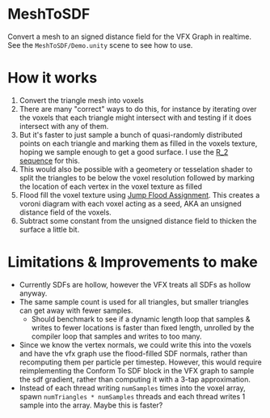 # MeshToSDF 
Convert a mesh to an signed distance field for the VFX Graph in realtime.
See the `MeshToSDF/Demo.unity` scene to see how to use.

# How it works
1. Convert the triangle mesh into voxels
  1. There are many "correct" ways to do this, for instance by iterating over the voxels that each triangle might intersect with and testing if it does intersect with any of them.
  2. But it's faster to just sample a bunch of quasi-randomly distributed points on each triangle and marking them as filled in the voxels texture, hoping we sample enough to get a good surface. I use the [R_2 sequence](http://extremelearning.com.au/unreasonable-effectiveness-of-quasirandom-sequences/) for this.
   1. This would also be possible with a geometery or tesselation shader to split the triangles to be below the voxel resolution followed by marking the location of each vertex in the voxel texture as filled
2. Flood fill the voxel texture using [Jump Flood Assignment](https://blog.demofox.org/2016/02/29/fast-voronoi-diagrams-and-distance-dield-textures-on-the-gpu-with-the-jump-flooding-algorithm/). This creates a voroni diagram with each voxel acting as a seed, AKA an unsigned distance field of the voxels.
3. Subtract some constant from the unsigned distance field to thicken the surface a little bit. 

# Limitations & Improvements to make
* Currently SDFs are hollow, however the VFX treats all SDFs as hollow anyway.
* The same sample count is used for all triangles, but smaller triangles can get away with fewer samples.
  * Should benchmark to see if a dynamic length loop that samples & writes to fewer locations is faster than fixed length, unrolled by the compiler loop that samples and writes to too many.
* Since we know the vertex normals, we could write this into the voxels and have the vfx graph use the flood-filled SDF normals, rather than recomputing them per particle per timestep. However, this would require reimplementing the Conform To SDF block in the VFX graph to sample the sdf gradient, rather than computing it with a 3-tap approximation.
* Instead of each thread writing `numSamples` times into the voxel array, spawn `numTriangles * numSamples` threads and each thread writes 1 sample into the array. Maybe this is faster?
